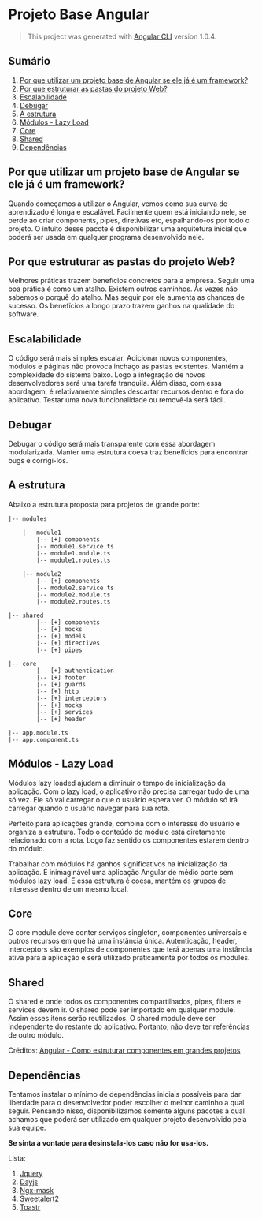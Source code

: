# Projeto Base Angular
> This project was generated with [Angular CLI](https://github.com/angular/angular-cli) version 1.0.4.

## Sumário
1. [Por que utilizar um projeto base de Angular se ele já é um framework?](#objetivo)
2. [Por que estruturar as pastas do projeto Web?](#estruturar)
3. [Escalabilidade](#escalabilidade)
4. [Debugar](#debugar)
5. [A estrutura](#estrutura)
6. [Módulos - Lazy Load](#modulos)
7. [Core](#core)
8. [Shared](#shared)
9. [Dependências](#dependencias)

## <a name=objetivo><a/> Por que utilizar um projeto base de Angular se ele já é um framework?

Quando começamos a utilizar o Angular, vemos como sua curva de aprendizado é longa e escalável. Facilmente quem está iniciando nele, se perde ao criar components, pipes, diretivas etc, espalhando-os por todo o projeto.
O intuito desse pacote é disponibilizar uma arquitetura inicial que poderá ser usada em qualquer programa desenvolvido nele.

## <a name=estruturar><a/> Por que estruturar as pastas do projeto Web?

Melhores práticas trazem benefícios concretos para a empresa. Seguir uma boa prática é como um atalho. Existem outros caminhos. Às vezes não sabemos o porquê do atalho. Mas seguir por ele aumenta as chances de sucesso. Os benefícios a longo prazo trazem ganhos na qualidade do software.

## <a name=escalabilidade><a/> Escalabilidade

O código será mais simples escalar. Adicionar novos componentes, módulos e páginas não provoca inchaço as pastas existentes. Mantém a complexidade do sistema baixo. Logo a integração de novos desenvolvedores será uma tarefa tranquila. Além disso, com essa abordagem, é relativamente simples descartar recursos dentro e fora do aplicativo. Testar uma nova funcionalidade ou removê-la será fácil.

## <a name=debugar><a/> Debugar

Debugar o código será mais transparente com essa abordagem modularizada. Manter uma estrutura coesa traz benefícios para encontrar bugs e corrigi-los.

## <a name=estrutura><a/> A estrutura

Abaixo a estrutura proposta para projetos de grande porte:

```
|-- modules

    |-- module1
        |-- [+] components
        |-- module1.service.ts
        |-- module1.module.ts
        |-- module1.routes.ts

    |-- module2 
        |-- [+] components
        |-- module2.service.ts
        |-- module2.module.ts
        |-- module2.routes.ts

|-- shared
        |-- [+] components
        |-- [+] mocks
        |-- [+] models
        |-- [+] directives
        |-- [+] pipes

|-- core
        |-- [+] authentication
        |-- [+] footer
        |-- [+] guards
        |-- [+] http
        |-- [+] interceptors
        |-- [+] mocks
        |-- [+] services
        |-- [+] header

|-- app.module.ts
|-- app.component.ts
```

## <a name=modulos><a/> Módulos - Lazy Load

Módulos lazy loaded ajudam a diminuir o tempo de inicialização da aplicação. Com o lazy load, o aplicativo não precisa carregar tudo de uma só vez. Ele só vai carregar o que o usuário espera ver. O módulo só irá carregar quando o usuário navegar para sua rota.

Perfeito para aplicações grande, combina com o interesse do usuário e organiza a estrutura. Todo o conteúdo do módulo está diretamente relacionado com a rota. Logo faz sentido os componentes estarem dentro do módulo.

Trabalhar com módulos há ganhos significativos na inicialização da aplicação. É inimaginável uma aplicação Angular de médio porte sem módulos lazy load. E essa estrutura é coesa, mantém os grupos de interesse dentro de um mesmo local.

## <a name=core><a/> Core

O core module deve conter serviços singleton, componentes universais e outros recursos em que há uma instância única. Autenticação, header, interceptors são exemplos de componentes que terá apenas uma instância ativa para a aplicação e será utilizado praticamente por todos os modules.

## <a name=shared><a/> Shared

O shared é onde todos os componentes compartilhados, pipes, filters e services devem ir. O shared pode ser importado em qualquer module. Assim esses itens serão reutilizados. O shared module deve ser independente do restante do aplicativo. Portanto, não deve ter referências de outro módulo.

Créditos: [Angular - Como estruturar componentes em grandes projetos](https://www.brunobrito.net.br/estruturando-components-angular/)

## <a name=dependencias><a/> Dependências

Tentamos instalar o mínimo de dependências iniciais possíveis para dar liberdade para o desenvolvedor poder escolher o melhor caminho a qual seguir. Pensando nisso, disponibilizamos somente alguns pacotes a qual achamos que poderá ser utilizado em qualquer projeto desenvolvido pela sua equipe.

**Se sinta a vontade para desinstala-los caso não for usa-los.**

Lista:

1. [Jquery](https://api.jquery.com/)
2. [Dayjs](https://github.com/iamkun/dayjs)
3. [Ngx-mask](https://www.npmjs.com/package/ngx-mask/v/1.0.0)
4. [Sweetalert2](https://sweetalert2.github.io/v7.html)
5. [Toastr](https://www.npmjs.com/package/ngx-toastr)